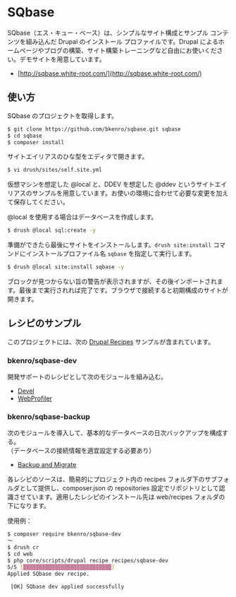 # SQbase

SQbase（エス・キュー・ベース）は、シンプルなサイト構成とサンプル コンテンツを組み込んだ Drupal のインストール プロファイルです。Drupal によるホームページやブログの構築、サイト構築トレーニングなど自由にお使いください。デモサイトを用意しています。

- [http://sqbase.white-root.com/](http://sqbase.white-root.com/)

## 使い方

SQbase のプロジェクトを取得します。

```bash
$ git clone https://github.com/bkenro/sqbase.git sqbase
$ cd sqbase
$ composer install
```

サイトエイリアスのひな型をエディタで開きます。

```bash
$ vi drush/sites/self.site.yml
```

仮想マシンを想定した @local と、DDEV を想定した @ddev というサイトエイリアスのサンプルを用意しています。お使いの環境に合わせて必要な変更を加えて保存してください。

@local を使用する場合はデータベースを作成します。

```bash
$ drush @local sql:create -y
```

準備ができたら最後にサイトをインストールします。`drush site:install` コマンドにインストールプロファイル名 `sqbase` を指定して実行します。

```bash
$ drush @local site:install sqbase -y
```

ブロックが見つからない旨の警告が表示されますが、その後インポートされます。最後まで実行されれば完了です。ブラウザで接続すると初期構成のサイトが開きます。

## レシピのサンプル

このプロジェクトには、次の [Drupal Recipes](https://www.drupal.org/docs/extending-drupal/drupal-recipes) サンプルが含まれています。

### bkenro/sqbase-dev

開発サポートのレシピとして次のモジュールを組み込む。

- [Devel](https://www.drupal.org/project/devel)
- [WebProfiler](https://www.drupal.org/project/webprofiler)

### bkenro/sqbase-backup

次のモジュールを導入して、基本的なデータベースの日次バックアップを構成する。<br>
（データベースの接続情報を適宜設定する必要あり）

- [Backup and Migrate](https://www.drupal.org/project/backup_migrate)

各レシピのソースは、簡易的にプロジェクト内の recipes フォルダ下のサブフォルダとして提供し、composer.json の repositories 設定でリポジトリとして認識させています。適用したレシピのインストール先は web/recipes フォルダの下になります。

使用例：

```bash
$ composer require bkenro/sqbase-dev
〜
$ drush cr
$ cd web
$ php core/scripts/drupal recipe recipes/sqbase-dev
5/5 [▓▓▓▓▓▓▓▓▓▓▓▓▓▓▓▓▓▓▓▓▓▓▓▓▓▓▓▓]
Applied SQbase dev recipe.

 [OK] SQbase dev applied successfully
 ```
